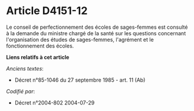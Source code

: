 # Article D4151-12

Le conseil de perfectionnement des écoles de sages-femmes est consulté à la demande du ministre chargé de la santé sur les
questions concernant l'organisation des études de sages-femmes, l'agrément et le fonctionnement des écoles.

**Liens relatifs à cet article**

_Anciens textes_:

  - Décret n°85-1046 du 27 septembre 1985 - art. 11 (Ab)

_Codifié par_:

  - Décret n°2004-802 2004-07-29
